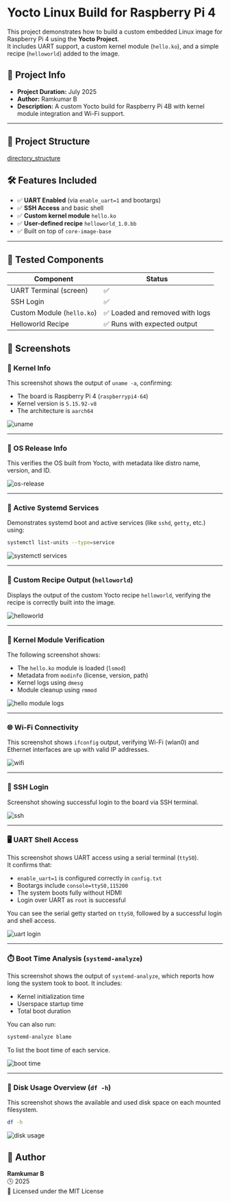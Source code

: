 # Yocto Linux Build for Raspberry Pi 4

This project demonstrates how to build a custom embedded Linux image for Raspberry Pi 4 using the **Yocto Project**.  
It includes UART support, a custom kernel module (`hello.ko`), and a simple recipe (`helloworld`) added to the image.

## 📌 Project Info
- **Project Duration:** July 2025  
- **Author:** Ramkumar B  
- **Description:** A custom Yocto build for Raspberry Pi 4B with kernel module integration and Wi-Fi support.

---

## 📁 Project Structure

[directory_structure](directory_structure.png)


## 🛠️ Features Included

- ✅ **UART Enabled** (via `enable_uart=1` and bootargs)
- ✅ **SSH Access** and basic shell
- ✅ **Custom kernel module** `hello.ko`
- ✅ **User-defined recipe** `helloworld_1.0.bb`
- ✅ Built on top of `core-image-base`

---

## 🧪 Tested Components

| Component | Status |
|----------|--------|
| UART Terminal (screen) | ✅ |
| SSH Login | ✅ |
| Custom Module (`hello.ko`) | ✅ Loaded and removed with logs |
| Helloworld Recipe | ✅ Runs with expected output |


## 📸 Screenshots

### 🔧 Kernel Info  
This screenshot shows the output of `uname -a`, confirming:
- The board is Raspberry Pi 4 (`raspberrypi4-64`)
- Kernel version is `5.15.92-v8`
- The architecture is `aarch64`

![uname](screenshots/uname_output.png)

---

### 🧾 OS Release Info  
This verifies the OS built from Yocto, with metadata like distro name, version, and ID.

![os-release](screenshots/os_release.png)

---

### 🔁 Active Systemd Services  
Demonstrates systemd boot and active services (like `sshd`, `getty`, etc.) using:

```bash
systemctl list-units --type=service
```

![systemctl services](screenshots/systemctl_services.png)

---

### 🧪 Custom Recipe Output (`helloworld`)  
Displays the output of the custom Yocto recipe `helloworld`, verifying the recipe is correctly built into the image.

![helloworld](screenshots/helloworld_output.png)

---

### 🧩 Kernel Module Verification  
The following screenshot shows:
- The `hello.ko` module is loaded (`lsmod`)
- Metadata from `modinfo` (license, version, path)
- Kernel logs using `dmesg`
- Module cleanup using `rmmod`

![hello module logs](screenshots/kernel_module_hello_logs.png)

---

### 🌐 Wi-Fi Connectivity  
This screenshot shows `ifconfig` output, verifying Wi-Fi (wlan0) and Ethernet interfaces are up with valid IP addresses.

![wifi](screenshots/wifi_configuration.png)

---

### 🔐 SSH Login  
Screenshot showing successful login to the board via SSH terminal.

![ssh](screenshots/ssh.png)

---

### 🖥️ UART Shell Access  
This screenshot shows UART access using a serial terminal (`ttyS0`).  
It confirms that:
- `enable_uart=1` is configured correctly in `config.txt`
- Bootargs include `console=ttyS0,115200`
- The system boots fully without HDMI
- Login over UART as `root` is successful

You can see the serial getty started on `ttyS0`, followed by a successful login and shell access.

![uart login](screenshots/uart_login.png)

---

### ⏱️ Boot Time Analysis (`systemd-analyze`)  
This screenshot shows the output of `systemd-analyze`, which reports how long the system took to boot. It includes:
- Kernel initialization time
- Userspace startup time
- Total boot duration

You can also run:
```bash
systemd-analyze blame
```
To list the boot time of each service.

![boot time](screenshots/systemd_analyze.png)

---

### 💾 Disk Usage Overview (`df -h`)  
This screenshot shows the available and used disk space on each mounted filesystem.

```bash
df -h
```

![disk usage](screenshots/df_output.png)

## 👤 Author

**Ramkumar B**  
🕓 2025  
📘 Licensed under the MIT License
